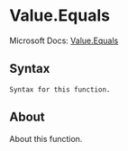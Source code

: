 ---
---

# Value.Equals

Microsoft Docs: [Value.Equals](https://docs.microsoft.com/en-us/powerquery-m/value-equals)

## Syntax

```
Syntax for this function.
```

## About

About this function.

